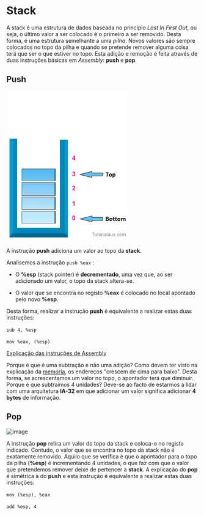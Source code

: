 # Stack

A stack é uma estrutura de dados baseada no princípio *Last In First Out*, ou seja, o último valor a ser colocado é o primeiro a ser removido. Desta forma, é uma estrutura semelhante a uma *pilha*. Novos valores são sempre colocados no topo da pilha e quando se pretende remover alguma coisa terá que ser o que estiver no topo. Esta adição e remoção é feita através de duas instruções básicas em *Assembly*: **push** e **pop**. 

## Push

![image](push.gif)

A instrução **push** adiciona um valor ao topo da **stack**.

Analisemos a instrução `push %eax` :

* O **%esp** (stack pointer) é **decrementado**, uma vez que, ao ser adicionado um valor, o topo da stack altera-se.

* O valor que se encontra no registo **%eax** é colocado no local apontado pelo novo **%esp**. 


Desta forma, realizar a instrução **push**  é equivalente a realizar estas duas instruções:

   ```sub 4, %esp```

  ```mov %eax, (%esp)```

[Explicação das instruções de Assembly](assembly.md)

Porque é que é uma subtração e não uma adição? Como devem ter visto na
explicação da [memória](memoria.md), os endereços "crescem de cima para baixo".
Desta forma, se acrescentamos um valor no topo, o apontador terá que diminuir.
Porque é que subtraimos 4 unidades? Deve-se ao facto de estarmos a lidar com
uma arquitetura **IA-32** em que adicionar um valor significa adicionar **4
bytes** de informação. 

## Pop

![image](pop.gif)

A instrução **pop** retira um valor do topo da stack e coloca-o no registo
indicado. Contudo, o valor que se encontra no topo da stack não é exatamente
removido. Aquilo que se verifica é que o apontador para o topo da pilha
(**%esp**) é incrementando 4 unidades, o que faz com que o valor que
pretendemos remover deixe de pertencer à **stack**. A explicação do **pop** é
simétrica à do **push** e esta instrução é equivalente a realizar estas duas
instruções:

```mov (%esp), %eax```

```add %esp, 4```



